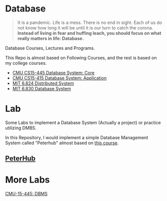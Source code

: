 # Database

> It is a pandemic. Life is a mess. There is no end in sight. Each of us do not know how long it will be until it is our turn to catch the corona. 
> **Instead of living in fear and huffing leach, you should focus on what really matters in life: Database.**

Database Courses, Lectures and Programs.

This Repo is almost based on Following Courses, and the rest is based on my college courses.



- [CMU CS15-445 Database System: Core](https://15445.courses.cs.cmu.edu/fall2020/)
- [CMU CS15-415 Database System: Application](https://15415.courses.cs.cmu.edu/fall2016/)
- [MIT 6.824 Distributed System](https://pdos.csail.mit.edu/6.824/schedule.html)
- [MIT 6.830 Database System](https://ocw.mit.edu/courses/electrical-engineering-and-computer-science/6-830-database-systems-fall-2010/)

# Lab

Some Labs to implement a Database System (Actually a project) or practice utilizing DMBS.

In this Repository, I would implement a simple Database Management System called "Peterhub" almost based on [this course](https://cstack.github.io/db_tutorial/).

## [PeterHub]()


# More Labs

[CMU-15-445: DBMS](https://github.com/PeterWrighten/CMU-15-445)
